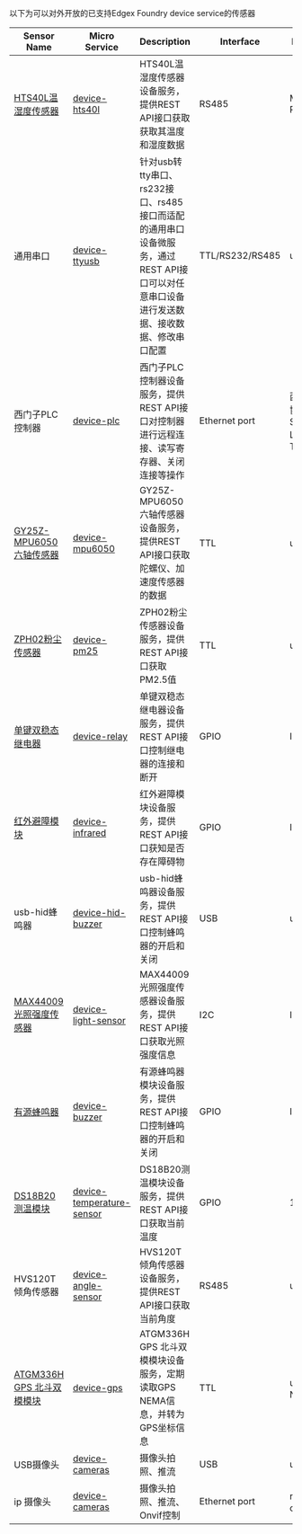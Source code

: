 以下为可以对外开放的已支持Edgex Foundry device service的传感器

| Sensor Name                                                  | Micro Service                                                | Description                                                  | Interface       | Protocol                         | price  |
| ------------------------------------------------------------ | ------------------------------------------------------------ | ------------------------------------------------------------ | --------------- | -------------------------------- | ------ |
| [HTS40L温湿度传感器](https://www.yoycart.com/Product/592078117654/) | [device-hts40l](http://gitlab.jiangxingai.com/applications/edgex/device-service/device-hts40l) | HTS40L温湿度传感器设备服务，提供REST API接口获取获取其温度和湿度数据 | RS485           | Modbus-RTU                       | $12.92 |
| 通用串口                                                     | [device-ttyusb](http://gitlab.jiangxingai.com/applications/edgex/device-service/device-ttyusb) | 针对usb转tty串口、rs232接口、rs485接口而适配的通用串口设备微服务，通过REST API接口可以对任意串口设备进行发送数据、接收数据、修改串口配置 | TTL/RS232/RS485 | uart                             |        |
| 西门子PLC控制器                                              | [device-plc](http://gitlab.jiangxingai.com/applications/edgex/device-service/device-plc) | 西门子PLC控制器设备服务，提供REST API接口对控制器进行远程连接、读写寄存器、关闭连接等操作 | Ethernet port   | 西门子S7协议(基于Snap7 Lib)、TCP |        |
| [GY25Z-MPU6050六轴传感器](https://item.taobao.com/item.htm?spm=a1z09.2.0.0.52e92e8d1cT0Ht&id=561331174794&_u=92029oc528057a) | [device-mpu6050](http://gitlab.jiangxingai.com/applications/edgex/device-service/device-mpu6050) | GY25Z-MPU6050六轴传感器设备服务，提供REST API接口获取陀螺仪、加速度传感器的数据 | TTL             | uart                             | ¥21.00 |
| [ZPH02粉尘传感器](https://item.taobao.com/item.htm?spm=a1z09.2.0.0.52e92e8d1cT0Ht&id=599777233497&_u=92029oc528175c) | [device-pm25](http://gitlab.jiangxingai.com/applications/edgex/device-service/device-pm25) | ZPH02粉尘传感器设备服务，提供REST API接口获取PM2.5值         | TTL             | uart                             | ¥21.50 |
| [单键双稳态继电器](https://item.taobao.com/item.htm?spm=a1z09.2.0.0.52e92e8d1cT0Ht&id=522576384340&_u=92029oc528b032) | [device-relay](http://gitlab.jiangxingai.com/applications/edgex/device-service/device-relay) | 单键双稳态继电器设备服务，提供REST API接口控制继电器的连接和断开 | GPIO            | IO                               | ¥6.20  |
| [红外避障模块](https://item.taobao.com/item.htm?spm=a1z09.2.0.0.52e92e8d1cT0Ht&id=522574438051&_u=92029oc528530f) | [device-infrared](http://gitlab.jiangxingai.com/applications/edgex/device-service/device-infrared) | 红外避障模块设备服务，提供REST API接口获知是否存在障碍物     | GPIO            | IO                               | ¥1.20  |
| usb-hid蜂鸣器                                                | [device-hid-buzzer](http://gitlab.jiangxingai.com/applications/edgex/device-service/device-hid-buzzer) | usb-hid蜂鸣器设备服务，提供REST API接口控制蜂鸣器的开启和关闭 | USB             | usb-hid                          |        |
| [MAX44009光照强度传感器](https://item.taobao.com/item.htm?spm=a1z09.2.0.0.5ed72e8ds9cWBA&id=558712307540&_u=a2029oc5283c74) | [device-light-sensor](http://gitlab.jiangxingai.com/applications/edgex/device-service/device-light-sensor) | MAX44009光照强度传感器设备服务，提供REST API接口获取光照强度信息 | I2C             | I2C                              | ¥10.30 |
| [有源蜂鸣器](https://item.taobao.com/item.htm?spm=a1z09.2.0.0.52e92e8d1cT0Ht&id=522572589576&_u=92029oc5282201) | [device-buzzer](http://gitlab.jiangxingai.com/applications/edgex/device-service/device-buzzer) | 有源蜂鸣器模块设备服务，提供REST API接口控制蜂鸣器的开启和关闭 | GPIO            | IO                               | ¥0.95  |
| [DS18B20测温模块](https://item.taobao.com/item.htm?spm=a1z09.2.0.0.52e92e8d1cT0Ht&id=530481104083&_u=92029oc5281bec) | [device-temperature-sensor](http://gitlab.jiangxingai.com/applications/edgex/device-service/device-temperature-sensor) | DS18B20测温模块设备服务，提供REST API接口获取当前温度        | GPIO            | 1-wire                           | ¥3.00  |
| HVS120T倾角传感器                                            | [device-angle-sensor](http://gitlab.jiangxingai.com/applications/edgex/device-service/device-angle-sensor) | HVS120T倾角传感器设备服务，提供REST API接口获取当前角度      | RS485           | uart                             |        |
| [ATGM336H GPS 北斗双模模块](https://item.taobao.com/item.htm?spm=a1z09.2.0.0.52e92e8d1cT0Ht&id=595353912203&_u=92029oc52858ac) | [device-gps](http://gitlab.jiangxingai.com/applications/edgex/device-service/device-gps) | ATGM336H GPS 北斗双模模块设备服务，定期读取GPS NEMA信息，并转为GPS坐标信息 | TTL             | uart、NEMA                       | ¥35.00 |
| USB摄像头                                                    | [device-cameras](http://gitlab.jiangxingai.com/applications/edgex/device-service/device-cameras) | 摄像头拍照、推流                                             | USB             | usb                              |        |
| ip 摄像头                                                    | [device-cameras](http://gitlab.jiangxingai.com/applications/edgex/device-service/device-cameras) | 摄像头拍照、推流、Onvif控制                                  | Ethernet port   | rtsp、onvif                      |        |



